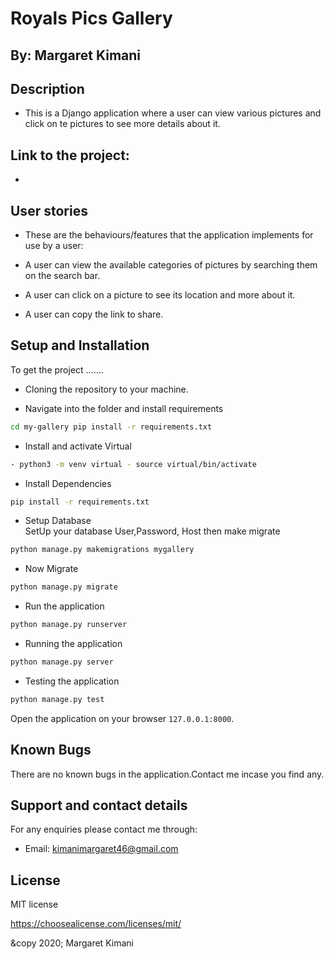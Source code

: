 # Royals Pics Gallery
## By: Margaret Kimani

## Description
+ This is a Django application where a user can view various pictures and click on te pictures to see more details about it.

## Link to the project:

+ 
## User stories
+ These are the behaviours/features that the application implements for use by a user:
- A user can view the available categories of pictures by searching them on the search bar.
+ A user can click on a picture to see its location and more about it.
- A user can copy the link to share.

## Setup and Installation  
To get the project .......  
  
* Cloning the repository to your machine.

* Navigate into the folder and install requirements  
 ```bash 
cd my-gallery pip install -r requirements.txt 
```
* Install and activate Virtual  
 ```bash 
- python3 -m venv virtual - source virtual/bin/activate  
```  
* Install Dependencies  
 ```bash 
 pip install -r requirements.txt 
```  
* Setup Database  
  SetUp your database User,Password, Host then make migrate  
 ```bash 
python manage.py makemigrations mygallery 
 ``` 
* Now Migrate  
 ```bash 
 python manage.py migrate 
```
* Run the application  
 ```bash 
 python manage.py runserver 
``` 
* Running the application  
 ```bash 
 python manage.py server 
```
* Testing the application  
 ```bash 
 python manage.py test 
```
Open the application on your browser `127.0.0.1:8000`.  
  
## Known Bugs
There are no known bugs in the application.Contact me incase you find any.

## Support and contact details
For any enquiries please contact me through:

+ Email: kimanimargaret46@gmail.com

## License
MIT license

https://choosealicense.com/licenses/mit/

&copy 2020; Margaret Kimani
